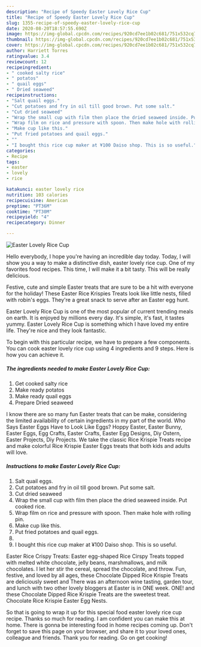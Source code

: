 ```yaml
---
description: "Recipe of Speedy Easter Lovely Rice Cup"
title: "Recipe of Speedy Easter Lovely Rice Cup"
slug: 1355-recipe-of-speedy-easter-lovely-rice-cup
date: 2020-08-20T18:57:55.690Z
image: https://img-global.cpcdn.com/recipes/920cd7ee1b02c681/751x532cq70/easter-lovely-rice-cup-recipe-main-photo.jpg
thumbnail: https://img-global.cpcdn.com/recipes/920cd7ee1b02c681/751x532cq70/easter-lovely-rice-cup-recipe-main-photo.jpg
cover: https://img-global.cpcdn.com/recipes/920cd7ee1b02c681/751x532cq70/easter-lovely-rice-cup-recipe-main-photo.jpg
author: Harriett Torres
ratingvalue: 3.4
reviewcount: 12
recipeingredient:
- " cooked salty rice"
- " potatos"
- " quail eggs"
- " Dried seaweed"
recipeinstructions:
- "Salt quail eggs."
- "Cut potatoes and fry in oil till good brown. Put some salt."
- "Cut dried seaweed"
- "Wrap the small cup with film then place the dried seaweed inside. Put cooked rice."
- "Wrap film on rice and pressure with spoon. Then make hole with rolling pin."
- "Make cup like this."
- "Put fried potatoes and quail eggs."
- ""
- "I bought this rice cup maker at ¥100 Daiso shop. This is so useful."
categories:
- Recipe
tags:
- easter
- lovely
- rice

katakunci: easter lovely rice 
nutrition: 103 calories
recipecuisine: American
preptime: "PT36M"
cooktime: "PT30M"
recipeyield: "4"
recipecategory: Dinner

---
```



![Easter Lovely Rice Cup](https://img-global.cpcdn.com/recipes/920cd7ee1b02c681/751x532cq70/easter-lovely-rice-cup-recipe-main-photo.jpg)

Hello everybody, I hope you're having an incredible day today. Today, I will show you a way to make a distinctive dish, easter lovely rice cup. One of my favorites food recipes. This time, I will make it a bit tasty. This will be really delicious.

Festive, cute and simple Easter treats that are sure to be a hit with everyone for the holiday! These Easter Rice Krispies Treats look like little nests, filled with robin&#39;s eggs. They&#39;re a great snack to serve after an Easter egg hunt.

Easter Lovely Rice Cup is one of the most popular of current trending meals on earth. It is enjoyed by millions every day. It's simple, it's fast, it tastes yummy. Easter Lovely Rice Cup is something which I have loved my entire life. They're nice and they look fantastic.


To begin with this particular recipe, we have to prepare a few components. You can cook easter lovely rice cup using 4 ingredients and 9 steps. Here is how you can achieve it.

<!--inarticleads1-->

##### The ingredients needed to make Easter Lovely Rice Cup:

1. Get  cooked salty rice
1. Make ready  potatos
1. Make ready  quail eggs
1. Prepare  Dried seaweed


I know there are so many fun Easter treats that can be make, considering the limited availability of certain ingredients in my part of the world. Who Says Easter Eggs Have to Look Like Eggs? Hoppy Easter, Easter Bunny, Easter Eggs, Egg Crafts, Easter Crafts, Easter Egg Designs, Diy Ostern, Easter Projects, Diy Projects. We take the classic Rice Krispie Treats recipe and make colorful Rice Krispie Easter Eggs treats that both kids and adults will love. 

<!--inarticleads2-->

##### Instructions to make Easter Lovely Rice Cup:

1. Salt quail eggs.
1. Cut potatoes and fry in oil till good brown. Put some salt.
1. Cut dried seaweed
1. Wrap the small cup with film then place the dried seaweed inside. Put cooked rice.
1. Wrap film on rice and pressure with spoon. Then make hole with rolling pin.
1. Make cup like this.
1. Put fried potatoes and quail eggs.
1. 
1. I bought this rice cup maker at ¥100 Daiso shop. This is so useful.


Easter Rice Crispy Treats: Easter egg-shaped Rice Cirspy Treats topped with melted white chocolate, jelly beans, marshmallows, and milk chocolates. I let her stir the cereal, spread the chocolate, and throw. Fun, festive, and loved by all ages, these Chocolate Dipped Rice Krispie Treats are deliciously sweet and There was an afternoon wine tasting, garden tour, and lunch with two other lovely bloggers at Easter is in ONE week. ONE! and these Chocolate Dipped Rice Krispie Treats are the sweetest treat. Chocolate Rice Krispie Easter Egg Nests. 

So that is going to wrap it up for this special food easter lovely rice cup recipe. Thanks so much for reading. I am confident you can make this at home. There is gonna be interesting food in home recipes coming up. Don't forget to save this page on your browser, and share it to your loved ones, colleague and friends. Thank you for reading. Go on get cooking!
